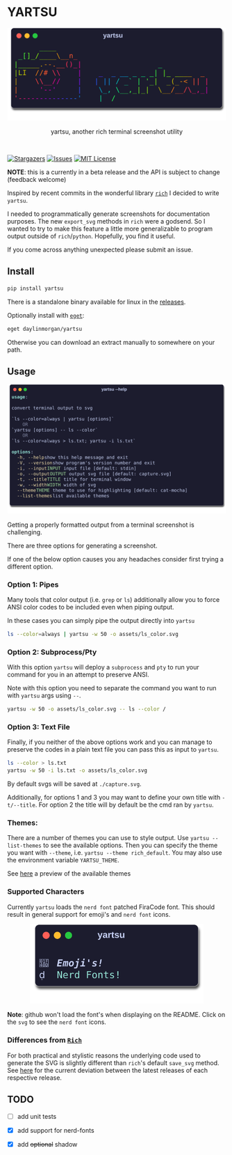 # YARTSU


<div id="top"></div>

<!-- PROJECT LOGO -->
<div align="center">
  <a href="https://github.com/daylinmorgan/yartsu">
    <img src="https://raw.githubusercontent.com/daylinmorgan/yartsu/main/assets/logo.svg" alt="Logo" width=600 >
  </a>
  <p align="center">
    yartsu, another rich terminal screenshot utility
  </p>
</div>
<br />

<!-- PROJECT SHIELDS -->
[![Stargazers][stars-shield]][stars-url]
[![Issues][issues-shield]][issues-url]
[![MIT License][license-shield]][license-url]



**NOTE**: this is a currently in a beta release and the API is subject to change (feedback welcome)

Inspired by recent commits in the wonderful library [`rich`](https://github.com/Textualize/rich) I decided to write ` yartsu`.

I needed to programmatically generate screenshots for documentation purposes. The new `export_svg` methods in `rich` were a godsend.
So I wanted to try to make this feature a little more generalizable to program output outside of `rich`/`python`.
Hopefully, you find it useful.

If you come across anything unexpected please submit an issue.

## Install

```bash
pip install yartsu
```

There is a standalone binary available for linux in the [releases](https://github.com/daylinmorgan/yartsu/releases).

Optionally install with [`eget`](https://github.com/zyedidia/eget):

```bash
eget daylinmorgan/yartsu
```

Otherwise you can download an extract manually to somewhere on your path.

## Usage

<div align="center"><img src="https://raw.githubusercontent.com/daylinmorgan/yartsu/main/assets/help.svg" alt="Logo" width=600 ></div>

Getting a properly formatted output from a terminal screenshot is challenging.

There are three options for generating a screenshot.

If one of the below option causes you any headaches consider first trying a different option.

### Option 1: Pipes

Many tools that color output (i.e. `grep` or `ls`) additionally allow
you to force ANSI color codes to be included even when piping output.

In these cases you can simply pipe the output directly into `yartsu`

```bash
ls --color=always | yartsu -w 50 -o assets/ls_color.svg
```

### Option 2: Subprocess/Pty

With this option `yartsu` will deploy a `subprocess` and `pty`
to run your command for you in an attempt to preserve ANSI.

Note with this option you need to separate
the command you want to run with `yartsu` args using `--`.

```bash
yartsu -w 50 -o assets/ls_color.svg -- ls --color /
```

### Option 3: Text File

Finally, if you neither of the above options work and you can
manage to preserve the codes in a plain text file you can pass this as input to `yartsu`.

```bash
ls --color > ls.txt
yartsu -w 50 -i ls.txt -o assets/ls_color.svg
```

By default svgs will be saved at `./capture.svg`.

Additionally, for options 1 and 3 you may want to define your own title with `-t/--title`.
For option 2 the title will by default be the cmd ran by `yartsu`.

### Themes:

There are a number of themes you can use to style output.
Use `yartsu --list-themes` to see the available options.
Then you can specify the theme you want with `--theme`, i.e. `yartsu --theme rich_default`.
You may also use the environment variable `YARTSU_THEME`.

See [here](https://github.com/daylinmorgan/yartsu/blob/main/docs/themes.md) a preview of the available themes

### Supported Characters

Currently `yartsu` loads the `nerd font` patched FiraCode font.
This should result in general support for emoji's and `nerd font` icons.

<div align="center"><img src="https://raw.githubusercontent.com/daylinmorgan/yartsu/main/assets/demo.svg" alt="Logo" width=400 ></div>

**Note**: github won't load the font's when displaying on the README. Click on the `svg` to see the `nerd font` icons.

### Differences from [`Rich`](https://github.com/Textualize/rich)

For both practical and stylistic reasons the underlying code used to generate the SVG is slightly different than `rich`'s default `save_svg` method. See [here](https://github.com/daylinmorgan/yartsu/blob/main/docs/rich-diff.md) for the current deviation between the latest releases of each respective release.


## TODO

- [ ] add unit tests
- [x] add support for nerd-fonts
- [x] add ~~optional~~ shadow


<!-- MARKDOWN LINKS & IMAGES -->
[contributors-shield]: https://img.shields.io/github/contributors/daylinmorgan/yartsu.svg?style=flat
[contributors-url]: https://github.com/daylinmorgan/yartsu/graphs/contributors
[forks-shield]: https://img.shields.io/github/forks/daylinmorgan/yartsu.svg?style=flat
[forks-url]: https://github.com/daylinmorgan/yartsu/network/members
[stars-shield]: https://img.shields.io/github/stars/daylinmorgan/yartsu.svg?style=flat
[stars-url]: https://github.com/daylinmorgan/yartsu/stargazers
[issues-shield]: https://img.shields.io/github/issues/daylinmorgan/yartsu.svg?style=flat
[issues-url]: https://github.com/daylinmorgan/yartsu/issues
[license-shield]: https://img.shields.io/github/license/daylinmorgan/yartsu.svg?style=flat
[license-url]: https://github.com/daylinmorgan/yartsu/blob/main/LICENSE.txt
